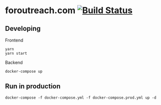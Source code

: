 # foroutreach.com [![Build Status](https://travis-ci.org/vegans/foroutreach.com.svg?branch=master)](https://travis-ci.org/vegans/foroutreach.com)

## Developing
Frontend
```
yarn
yarn start
```

Backend
```
docker-compose up
```

## Run in production

```
docker-compose -f docker-compose.yml -f docker-compose.prod.yml up -d
```
